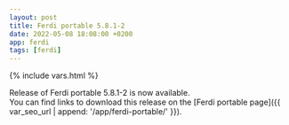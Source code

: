 ```yaml
---
layout: post
title: Ferdi portable 5.8.1-2
date: 2022-05-08 18:08:00 +0200
app: ferdi
tags: [ferdi]
---
```

{% include vars.html %}

Release of Ferdi portable 5.8.1-2 is now available.<br />
You can find links to download this release on the [Ferdi portable page]({{ var_seo_url | append: '/app/ferdi-portable/' }}).

